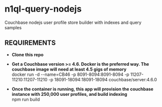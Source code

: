 # n1ql-query-nodejs
Couchbase nodejs user profile store builder with indexes and query samples

## REQUIREMENTS
- **Clone this repo**   
- **Get a Couchbase version >= 4.6.  Docker is the preferred way.  The couchbase image will need at least 4.5 gigs of memory**     
docker run -d --name=CB46 -p 8091-8094:8091-8094 -p 11207-11210:11207-11210 -p 18091-18094:18091-18094 couchbase/server:4.6.0

- **Once the container is running, this app will provision the couchbase instance with 250,000 user profiles, and build indexing**   
npm run build
